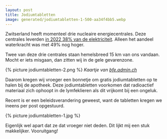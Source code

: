 ```yaml
---
layout: post
title: Jodiumtabletten
image: generated/jodiumtabletten-1-500-aa34f4bb5.webp
---
```


Zwitserland heeft momenteel drie nucleaire energiecentrales. Deze centrales leverden [in 2022 38% van de elektriciteit](https://ourworldindata.org/energy/country/switzerland). Alleen het aandeel waterkracht was met 49% nog hoger.

Twee van deze drie centrales staan hemelsbreed 15 km van ons vandaan. Mocht er iets misgaan, dan zitten wij in de gele gevarenzone.

{% picture jodiumtabletten-2.png %}
_Kaartje van [bfe.admin.ch](https://www.bfe.admin.ch/bfe/en/home/supply/nuclear-energy/emergency-protection.html)_

Daarom kregen wij vroeger een bonnetje om gratis jodiumtabletten op te halen bij de apotheek. Deze jodiumtabletten voorkomen dat radioactief materiaal zich ophoopt in de lymfeklieren als dit vrijkomt bij een ongeluk.

Recent is er een beleidsverandering geweest, want de tabletten kregen we ineens per post opgestuurd.

{% picture jodiumtabletten-1.jpg %}

Eigenlijk wel apart dat ze dat vroeger niet deden. Dit lijkt mij een stuk makkelijker. Vooruitgang!
